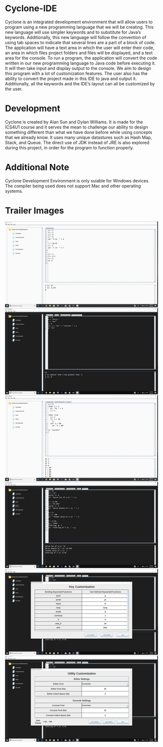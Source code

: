 # Cyclone-IDE
Cyclone is an integrated development environment that will allow users to program using a new programming language that we will be creating.  This new language will use simpler keywords and to substitute for Java’s keywords.  Additionally, this new language will follow the convention of using tab spaces to indicate that several lines are a part of a block of code.  The application will have a text area in which the user will enter their code, an area in which files project folders and files will be displayed, and a text area for the console.  To run a program, the application will convert the code written in our new programming language to Java code before executing it.  It will then take input and display output to the console. We aim to design this program with a lot of customization features. The user also has the ability to convert the project made in this IDE to java and output it. Additionally, all the keywords and the IDE’s layout can all be customized by the user. 

# Development
Cyclone is created by Alan Sun and Dylan Williams. It is made for the ICS4U1 course and it serves the mean to challenge our ability to design something different than what we have done before while using concepts that we already know. It uses many unique datastures such as Hash Map, Stack, and Queue. The direct use of JDK instead of JRE is also explored during this project, in order for the program to function properly.

# Additional Note
Cyclone Development Environment is only suiable for Windows devices. The compiler being used does not support Mac and other operating systems. 

# Trailer Images
![](CycloneIDE/images/trailer/image1.JPG)
![](CycloneIDE/images/trailer/image2.JPG)
![](CycloneIDE/images/trailer/image3.JPG)
![](CycloneIDE/images/trailer/image4.JPG)
![](CycloneIDE/images/trailer/image5.JPG)
![](CycloneIDE/images/trailer/image6.JPG)
